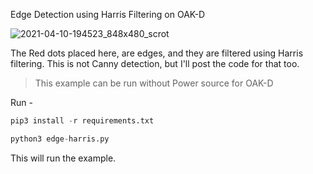 Edge Detection using Harris Filtering on OAK-D

![2021-04-10-194523_848x480_scrot](https://user-images.githubusercontent.com/67831664/114272918-aa894880-9a35-11eb-92c6-a51af9246ab9.png)

The Red dots placed here, are edges, and they are filtered using Harris filtering. This is not Canny detection, but I'll post
the code for that too.

> This example can be run without Power source for OAK-D

Run - 
```python
pip3 install -r requirements.txt

python3 edge-harris.py
```

This will run the example.
